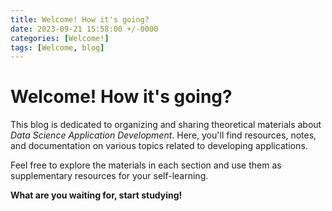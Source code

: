 ```yaml
---
title: Welcome! How it's going? 
date: 2023-09-21 15:58:00 +/-0000
categories: [Welcome!]
tags: [Welcome, blog]
---
```


# Welcome! How it's going? 

This blog is dedicated to organizing and sharing theoretical materials about *Data Science Application Development*.
Here, you'll find resources, notes, and documentation on various topics related to developing applications.

Feel free to explore the materials in each section and use them as supplementary resources for your self-learning. 

**What are you waiting for, start studying!**
